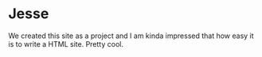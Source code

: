 # Jesse
We created this site as a project and I am kinda impressed that how easy it is to write
a HTML site. 
Pretty cool.
